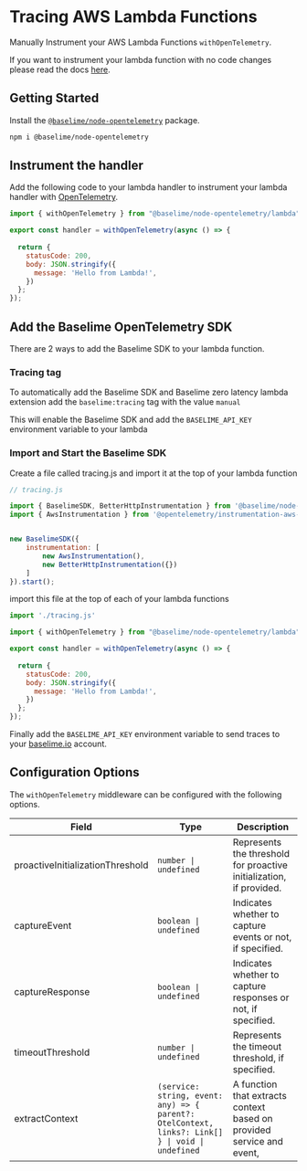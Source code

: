 # Tracing AWS Lambda Functions

Manually Instrument your AWS Lambda Functions `withOpenTelemetry`. 

If you want to instrument your lambda function with no code changes please read the docs [here](https://baselime.io/docs/sending-data/platforms/aws/aws-lambda/traces/node.js/).
  
## Getting Started 

Install the [`@baselime/node-opentelemetry`](https://www.npmjs.com/package/@baselime/node-opentelemetry) package.

```bash
npm i @baselime/node-opentelemetry
```

## Instrument the handler

Add the following code to your lambda handler to instrument your lambda handler with [OpenTelemetry](https://opentelemetry.io/).

```javascript
import { withOpenTelemetry } from "@baselime/node-opentelemetry/lambda";

export const handler = withOpenTelemetry(async () => {
  
  return {
    statusCode: 200,
    body: JSON.stringify({ 
      message: 'Hello from Lambda!',
    })
  };
});
```

## Add the Baselime OpenTelemetry SDK

There are 2 ways to add the Baselime SDK to your lambda function.

### Tracing tag

To automatically add the Baselime SDK and Baselime zero latency lambda extension add the `baselime:tracing` tag with the value `manual`

This will enable the Baselime SDK and add the `BASELIME_API_KEY` environment variable to your lambda 
### Import and Start the Baselime SDK

Create a file called tracing.js and import it at the top of your lambda function

```javascript
// tracing.js

import { BaselimeSDK, BetterHttpInstrumentation } from '@baselime/node-opentelemetry'
import { AwsInstrumentation } from '@opentelemetry/instrumentation-aws-sdk';


new BaselimeSDK({
    instrumentation: [
        new AwsInstrumentation(),
        new BetterHttpInstrumentation({})
    ]
}).start();
```
import this file at the top of each of your lambda functions

```javascript
import './tracing.js'

import { withOpenTelemetry } from "@baselime/node-opentelemetry/lambda";

export const handler = withOpenTelemetry(async () => {
  
  return {
    statusCode: 200,
    body: JSON.stringify({ 
      message: 'Hello from Lambda!',
    })
  };
});
```

Finally add the `BASELIME_API_KEY` environment variable to send traces to your [baselime.io](https://baselime.io) account.

## Configuration Options

The `withOpenTelemetry` middleware can be configured with the following options.

| Field                        | Type                                                                                              | Description                                                                                             |
|------------------------------|---------------------------------------------------------------------------------------------------|---------------------------------------------------------------------------------------------------------|
| proactiveInitializationThreshold | `number \| undefined`                                                                          | Represents the threshold for proactive initialization, if provided.                                      |
| captureEvent                 | `boolean \| undefined`                                                                         | Indicates whether to capture events or not, if specified.                                                 |
| captureResponse              | `boolean \| undefined`                                                                         | Indicates whether to capture responses or not, if specified.                                              |
| timeoutThreshold             | `number \| undefined`                                                                          | Represents the timeout threshold, if specified.                                                           |
| extractContext               | `(service: string, event: any) => { parent?: OtelContext, links?: Link[] } \| void \| undefined` | A function that extracts context based on provided service and event, 
